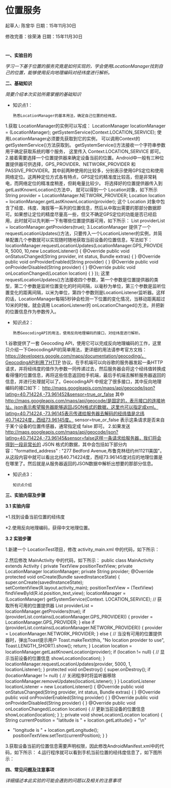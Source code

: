 # 位置服务

起草人: 陈曾华   日期：15年11月30日

修改完善：徐荣涛   日期：15年11月30日

# 

**一、实验目的**

*学习一下基于位置的服务究竟是如何实现的，学会使用LocationManager找到自己的位置，能够使用反向地理编码对经纬度进行解析。*

**二、基础知识**

*简要介绍本次实验所需掌握的基础知识*
   
* 知识点1：

      熟悉LocationManager的基本用法，确定自己位置的经纬度。
      
 1.获取 LocationManager的实例可以写成：
LocationManager locationManager = (LocationManager);
getSystemService(Context.LOCATION_SERVICE);
使用LocationManager必须要先获取到它的实例， 可以调用Context的 getSystemService()方法获取到。 getSystemService()方法接收一个字符串参数用于确定获取系统的哪个服务， 这里传入 Context.LOCATION_SERVICE 即可。
 2.接着需要选择一个位置提供器来确定设备当前的位置。Android中一般有三种位置提供器可供选择，GPS_PROVIDER、NETWORK_PROVIDER 和 PASSIVE_PROVIDER。其中前两种使用的比较多，分别表示使用GPS定位和使用网络定位。这两种定位方式各有特点，GPS定位的精准度比较高，但是非常耗电，而网络定位的精准度稍差，但耗电量比较少。
将选择好的位置提供器传入到 getLastKnownLocation()方法中， 就可以得到一个 Location对象，如下所示
String provider = LocationManager.NETWORK_PROVIDER;
Location location = locationManager.getLastKnownLocation(provider);
这个 Location 对象中包含了经度、纬度、海拔等一系列的位置信息，然后从中取出需要的那部分数据即可。如果想让定位的精度尽量高一些，但又不确定GPS定位的功能是否已经启用，此时就可以先判断一下有哪些位置提供器可用，如下所示：
List<String> providerList = locationManager.getProviders(true);
 3.LocationManager 提供了一个requestLocationUpdates()方法，只要传入一个LocationListener的实例，并简单配置几个参数就可以实现随时随地获取当前设备的位置信息，写法如下：
    locationManager.requestLocationUpdates(LocationManager.GPS_PROVIDER, 5000, 10,new LocationListener() {
        @Override
         public void onStatusChanged(String provider, int status, Bundle extras) {
         }
        @Override
        public void onProviderEnabled(String provider) {
        }
        @Override
        public void onProviderDisabled(String provider) {
        }
        @Override
        public void onLocationChanged(Location location) {
        }
    });
这里 requestLocationUpdates()方法接收四个参数，第一个参数是位置提供器的类型，第二个参数是监听位置变化的时间间隔，以毫秒为单位，第三个参数是监听位置变化的距离间隔，以米为单位，第四个参数则是LocationListener监听器。这样的话，LocationManager每隔5秒钟会检测一下位置的变化情况，当移动距离超过10米的时候，就会调用 LocationListener的 onLocationChanged()方法，并把新的位置信息作为参数传入。


* 知识点2：

      熟悉GeocodingAPI的用法，使用反向地理编码的接口，对经纬度进行解析。
 1.谷歌提供了一套 Geocoding API，使用它可以完成反向地理编码的工作，这里只介绍一下GeocodingAPI的简单用法，更详细的用法请参考官方文档： https://developers.google.com/maps/documentation/geocoding/。GeocodingAPI利用了HTTP 协议。在手机端可以向谷歌的服务器发起一条HTTP请求，并将经纬度的值作为参数一同传递过去，然后服务器会将这个经纬值转换成看得懂的位置信息，再将这些信息返回给手机端，最后手机端去解析服务器返回的信息，并进行处理就可以了。GeocodingAPI 中规定了很多接口，其中反向地理编码的接口如下：
http://maps.googleapis.com/maps/api/geocode/json?latlng=40.714224,-73.961452&sensor=true_or_false
其中 http://maps.googleapis.com/maps/api/geocode/是固定的，表示接口的连接地址。json表示希望服务器能够返回JSON格式的数据，这里也可以指定成xml。latlng=40.714224,-73.96145表示传递给服务器去解码的经纬值是北纬40.714224度，西经73.96145度。 sensor=true_or_false 表示这条请求是否来自于某个设备的位置传感器，通常指定成 false 即可。
 2.如果发送 http://maps.googleapis.com/maps/api/geocode/json?latlng=40.714224,-73.96145&sensor=false这样一条请求给服务器，我们将会得到一段非常长的 JSON 格式的数据，其中会包括如下部分内容："formatted_address" : "277 Bedford Avenue,布鲁克林纽约州11211美国"。从这段内容中就可以看出北纬40.714224度，西经73.96145度对应的地理位置是在哪里了。然后就是从服务器返回的JSON数据中解析出想要的那部分信息。


* 知识点3：

      知识点介绍
**三、实验内容及步骤**

**3.1 实验内容**

*1.找到设备当前位置的经纬度

*2.使用反向地理编码，获得中文地理位置。

**3.2 实验步骤**

1.新建一个 LocationTest项目，修改 activity_main.xml 中的代码，如下所示：
<LinearLayout xmlns:android="http://schemas.android.com/apk/res/android"
android:layout_width="match_parent"
android:layout_height="match_parent" >
<TextView
android:id="@+id/position_text_view"
android:layout_width="wrap_content"
android:layout_height="wrap_content" />
</LinearLayout>

2.然后修改 MainActivity 中的代码，如下所示：
public class MainActivity extends Activity {
private TextView positionTextView;
private LocationManager locationManager;
private String provider;
@Override
protected void onCreate(Bundle savedInstanceState) {
super.onCreate(savedInstanceState);
setContentView(R.layout.activity_main);
positionTextView = (TextView) findViewById(R.id.position_text_view);
locationManager = (LocationManager) getSystemService(Context.
LOCATION_SERVICE);
// 获取所有可用的位置提供器
List<String> providerList = locationManager.getProviders(true);
if (providerList.contains(LocationManager.GPS_PROVIDER)) {
provider = LocationManager.GPS_PROVIDER;
} else if (providerList.contains(LocationManager.NETWORK_PROVIDER)) {
provider = LocationManager.NETWORK_PROVIDER;
} else {
// 当没有可用的位置提供器时，弹出Toast提示用户
Toast.makeText(this, "No location provider to use",
Toast.LENGTH_SHORT).show();
return;
}
Location location = locationManager.getLastKnownLocation(provider);
if (location != null) {
// 显示当前设备的位置信息
showLocation(location);
}
locationManager.requestLocationUpdates(provider, 5000, 1,
locationListener);
}
protected void onDestroy() {
super.onDestroy();
if (locationManager != null) {
// 关闭程序时将监听器移除
locationManager.removeUpdates(locationListener);
}
}
LocationListener locationListener = new LocationListener() {
@Override
public void onStatusChanged(String provider, int status, Bundle
extras) {
}
@Override
public void onProviderEnabled(String provider) {
}
@Override
public void onProviderDisabled(String provider) {
}
@Override
public void onLocationChanged(Location location) {
// 更新当前设备的位置信息
showLocation(location);
}
};
private void showLocation(Location location) {
String currentPosition = "latitude is " + location.getLatitude() + "\n"
+ "longitude is " + location.getLongitude();
positionTextView.setText(currentPosition);
}
}

3.获取设备当前的位置信息需要声明权限，因此修改AndroidManifest.xml中的代码，如下所示：
<manifest xmlns:android="http://schemas.android.com/apk/res/android"
package="com.example.locationtest"
android:versionCode="1"
android:versionName="1.0" >
<uses-permission android:name="android.permission.ACCESS_FINE_LOCATION" />
</manifest>
4.运行程序就可以看到手机当前位置的经纬度信息了，如下图所示：


**四、常见问题及注意事项**

*详细描述本此实验的可能会遇到的问题以及相关的注意事项*






